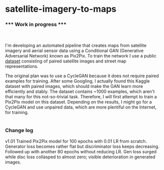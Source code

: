 # satellite-imagery-to-maps

### *** Work in progress ***
<br/><br/>
I'm developing an automated pipeline that creates maps from satellite imagery and aerial sensor data using a Conditional GAN (Generative Adversarial Network) known as Pix2Pix. To train the network I use a public [dataset](https://www.kaggle.com/alincijov/pix2pix-maps) consisting of paired satellite images and street map representations. 

The original plan was to use a CycleGAN because it does not require paired examples for training. After some Googling, I actually found this Kaggle dataset with paired images, which should make the GAN learn more efficiently and stably. The dataset contains ~1000 examples, which aren't that many for this not-so-trivial task. Therefore, I will first attempt to train a Pix2Pix model on this dataset. Depending on the results, I might go for a CycleGAN and use unpaired data, which are more plentiful on the Internet, for training. 
<br/>
<br/>
### Change log
v1.01 Trained Pix2Pix model for 100 epochs with 0.01 LR from scratch. Generator loss becomes rather flat but discriminator loss keeps decreasing. Followed up with another 80 epochs without reducing LR. Gen loss surged while disc loss collasped to almost zero; visible deterioration in generated images.
